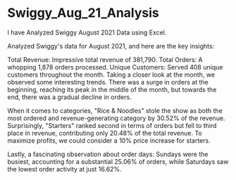 # Swiggy_Aug_21_Analysis
I have Analyzed Swiggy August 2021 Data using Excel.

Analyzed Swiggy's data for August 2021, and here are the key insights:

Total Revenue: Impressive total revenue of 381,790.
Total Orders: A whopping 1,878 orders processed.
Unique Customers: Served 408 unique customers throughout the month.
Taking a closer look at the month, we observed some interesting trends. There was a surge in orders at the beginning, reaching its peak in the middle of the month, but towards the end, there was a gradual decline in orders.

When it comes to categories, "Rice & Noodles" stole the show as both the most ordered and revenue-generating category by 30.52% of the revenue. Surprisingly, "Starters" ranked second in terms of orders but fell to third place in revenue, contributing only 20.48% of the total revenue. To maximize profits, we could consider a 10% price increase for starters.

Lastly, a fascinating observation about order days: Sundays were the busiest, accounting for a substantial 25.06% of orders, while Saturdays saw the lowest order activity at just 16.62%.
